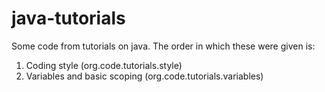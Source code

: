 # java-tutorials
Some code from tutorials on java. The order in which these were given is:

1. Coding style (org.code.tutorials.style)
2. Variables and basic scoping (org.code.tutorials.variables)
